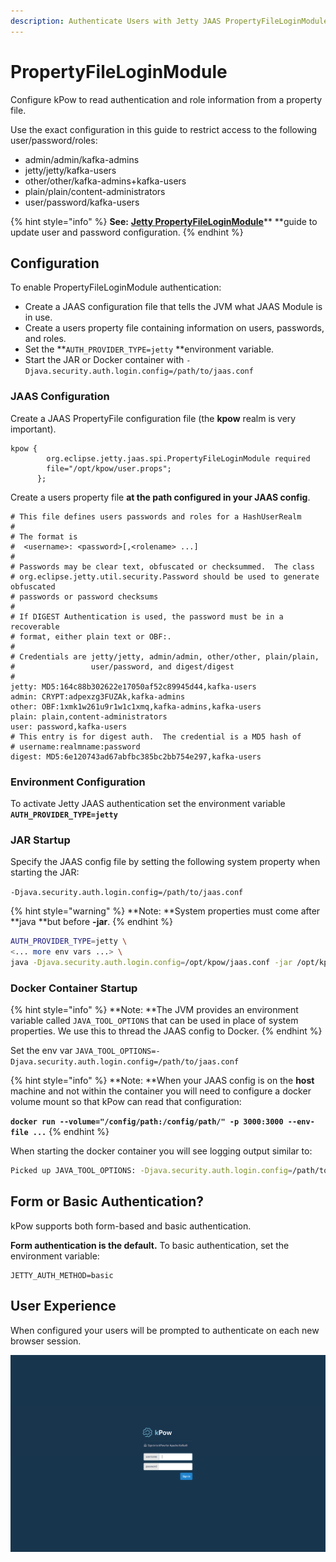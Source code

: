 ```yaml
---
description: Authenticate Users with Jetty JAAS PropertyFileLoginModule
---
```


# PropertyFileLoginModule

Configure kPow to read authentication and role information from a property file.

Use the exact configuration in this guide to restrict access to the following user/password/roles:

* admin/admin/kafka-admins
* jetty/jetty/kafka-users
* other/other/kafka-admins+kafka-users
* plain/plain/content-administrators
* user/password/kafka-users

{% hint style="info" %}
**See:** [**Jetty PropertyFileLoginModule**](https://www.eclipse.org/jetty/documentation/jetty-10/operations-guide/index.html#og-propertyfileloginmodule)** **guide to update user and password configuration.
{% endhint %}

## Configuration

To enable PropertyFileLoginModule authentication:

* Create a JAAS configuration file that tells the JVM what JAAS Module is in use.
* Create a users property file containing information on users, passwords, and roles.
* Set the **`AUTH_PROVIDER_TYPE=jetty` **environment variable.
* Start the JAR or Docker container with `-Djava.security.auth.login.config=/path/to/jaas.conf`

### JAAS Configuration

Create a JAAS PropertyFile configuration file (the **kpow** realm is very important).

```
kpow {
        org.eclipse.jetty.jaas.spi.PropertyFileLoginModule required
        file="/opt/kpow/user.props";
      };
```

Create a users property file **at the path configured in your JAAS config**.

```
# This file defines users passwords and roles for a HashUserRealm
#
# The format is
#  <username>: <password>[,<rolename> ...]
#
# Passwords may be clear text, obfuscated or checksummed.  The class
# org.eclipse.jetty.util.security.Password should be used to generate obfuscated
# passwords or password checksums
#
# If DIGEST Authentication is used, the password must be in a recoverable
# format, either plain text or OBF:.
#
# Credentials are jetty/jetty, admin/admin, other/other, plain/plain,
#                 user/password, and digest/digest
#
jetty: MD5:164c88b302622e17050af52c89945d44,kafka-users
admin: CRYPT:adpexzg3FUZAk,kafka-admins
other: OBF:1xmk1w261u9r1w1c1xmq,kafka-admins,kafka-users
plain: plain,content-administrators
user: password,kafka-users
# This entry is for digest auth.  The credential is a MD5 hash of
# username:realmname:password
digest: MD5:6e120743ad67abfbc385bc2bb754e297,kafka-users
```

### Environment Configuration

To activate Jetty JAAS authentication set the environment variable **`AUTH_PROVIDER_TYPE=jetty`**

### JAR Startup

Specify the JAAS config file by setting the following system property when starting the JAR:

  `-Djava.security.auth.login.config=/path/to/jaas.conf` 

{% hint style="warning" %}
**Note: **System properties must come after **java **but before **-jar**.
{% endhint %}

```bash
AUTH_PROVIDER_TYPE=jetty \
<... more env vars ...> \
java -Djava.security.auth.login.config=/opt/kpow/jaas.conf -jar /opt/kpow/latest.jar 
```

### Docker Container Startup

{% hint style="info" %}
**Note: **The JVM provides an environment variable called `JAVA_TOOL_OPTIONS` that can be used in place of system properties. We use this to thread the JAAS config to Docker.
{% endhint %}

Set the env var `JAVA_TOOL_OPTIONS=-Djava.security.auth.login.config=/path/to/jaas.conf`

{% hint style="info" %}
**Note: **When your JAAS config is on the **host** machine and not within the container you will need to configure a docker volume mount so that kPow can read that configuration:

**`docker run --volume="/config/path:/config/path/" -p 3000:3000 --env-file ...`**
{% endhint %}

When starting the docker container you will see logging output similar to:

```bash
Picked up JAVA_TOOL_OPTIONS: -Djava.security.auth.login.config=/path/to/jaas.conf
```

## Form or Basic Authentication?

kPow supports both form-based and basic authentication.

**Form authentication is the default.** To basic authentication, set the environment variable:

```
JETTY_AUTH_METHOD=basic
```

## User Experience

When configured your users will be prompted to authenticate on each new browser session.

![](../.gitbook/assets/screen-login.png)
